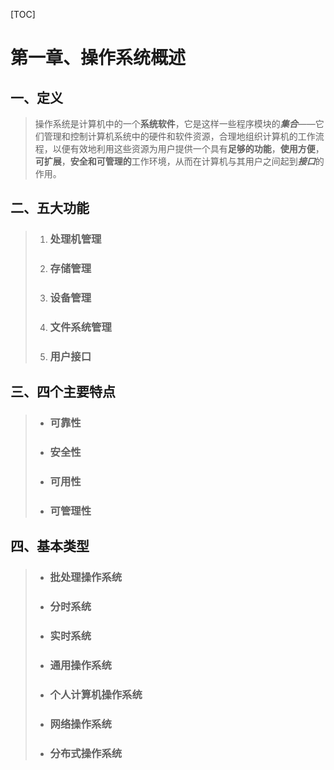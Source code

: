 [TOC]

# 第一章、操作系统概述

## 一、定义

> 操作系统是计算机中的一个**系统软件**，它是这样一些程序模块的***集合***——它们管理和控制计算机系统中的硬件和软件资源，合理地组织计算机的工作流程，以便有效地利用这些资源为用户提供一个具有**足够的功能**，**使用方便**，**可扩展**，**安全和可管理的**工作环境，从而在计算机与其用户之间起到***接口***的作用。

## 二、五大功能

> 1. ### 处理机管理
> 2. ### 存储管理
> 3. ### 设备管理
> 4. ### 文件系统管理
> 5. ### 用户接口

## 三、四个主要特点

> * ### 可靠性
>
> * ### 安全性
>
> * ### 可用性
>
> * ### 可管理性 
>

## 四、基本类型

>* ### 批处理操作系统
>
>* ### 分时系统
>
>* ### 实时系统
>
>* ### 通用操作系统
>
>* ### 个人计算机操作系统
>
>* ### 网络操作系统
>
>* ### 分布式操作系统
